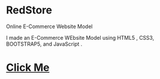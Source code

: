 # RedStore
Online E-Commerce Website Model

I made an E-Commerce WEbsite Model using HTML5 , CSS3, BOOTSTRAP5, and JavaScript .

# [Click Me](https://templar-ajay.github.io/RedStore/)

